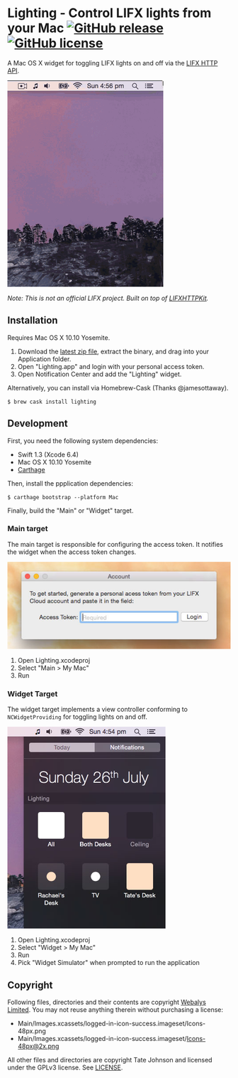 # Lighting - Control LIFX lights from your Mac [![GitHub release](https://img.shields.io/github/release/tatey/Lighting.svg)](https://github.com/tatey/Lighting/releases/latest) [![GitHub license](https://img.shields.io/github/license/tatey/Lighting.svg)](https://raw.githubusercontent.com/tatey/Lighting/master/LICENSE.txt)

A Mac OS X widget for toggling LIFX lights on and off via the [LIFX HTTP API](http://api.developer.lifx.com/docs).

![Video recording of using the widget](Screenshot-Preview.gif)

*Note: This is not an official LIFX project. Built on top of [LIFXHTTPKit](https://github.com/tatey/LIFXHTTPKit).*

## Installation

Requires Mac OS X 10.10 Yosemite.

1. Download the [latest zip file](https://github.com/tatey/Lighting/releases/latest),
   extract the binary, and drag into your Application folder.
2. Open "Lighting.app" and login with your personal access token.
3. Open Notification Center and add the "Lighting" widget.

Alternatively, you can install via Homebrew-Cask (Thanks @jamesottaway).

    $ brew cask install lighting

## Development

First, you need the following system dependencies:

* Swift 1.3 (Xcode 6.4)
* Mac OS X 10.10 Yosemite
* [Carthage](https://github.com/Carthage/Carthage)

Then, install the ppplication dependencies:

    $ carthage bootstrap --platform Mac

Finally, build the "Main" or "Widget" target.

### Main target

The main target is responsible for configuring the access token. It notifies
the widget when the access token changes.

![](Screenshot-Main-Target.jpg)

1. Open Lighting.xcodeproj
2. Select "Main > My Mac"
3. Run

### Widget Target

The widget target implements a view controller conforming to `NCWidgetProviding`
for toggling lights on and off.

![](Screenshot-Widget-Target.jpg)

1. Open Lighting.xcodeproj
2. Select "Widget > My Mac"
3. Run
4. Pick "Widget Simulator" when prompted to run the application

## Copyright

Following files, directories and their contents are copyright [Webalys Limited](http://streamlineicons.com).
You may not reuse anything therein without purchasing a license:

* Main/Images.xcassets/logged-in-icon-success.imageset/Icons-48px.png
* Main/Images.xcassets/logged-in-icon-success.imageset/Icons-48px@2x.png

All other files and directories are copyright Tate Johnson and licensed under
the GPLv3 license. See [LICENSE](LICENSE.txt).
